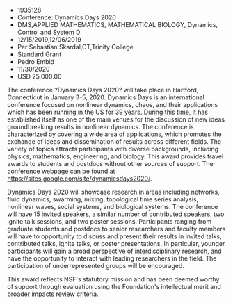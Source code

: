 
* 1935128
* Conference: Dynamics Days 2020
* DMS,APPLIED MATHEMATICS, MATHEMATICAL BIOLOGY, Dynamics, Control and System D
* 12/15/2019,12/06/2019
* Per Sebastian Skardal,CT,Trinity College
* Standard Grant
* Pedro Embid
* 11/30/2020
* USD 25,000.00

The conference ?Dynamics Days 2020? will take place in Hartford, Connecticut in
January 3-5, 2020. Dynamics Days is an international conference focused on
nonlinear dynamics, chaos, and their applications which has been running in the
US for 39 years. During this time, it has established itself as one of the main
venues for the discussion of new ideas groundbreaking results in nonlinear
dynamics. The conference is characterized by covering a wide area of
applications, which promotes the exchange of ideas and dissemination of results
across different fields. The variety of topics attracts participants with
diverse backgrounds, including physics, mathematics, engineering, and biology.
This award provides travel awards to students and postdocs without other sources
of support. The conference webpage can be found at
https://sites.google.com/site/dynamicsdays2020/.

Dynamics Days 2020 will showcase research in areas including networks, fluid
dynamics, swarming, mixing, topological time series analysis, nonlinear waves,
social systems, and biological systems. The conference will have 15 invited
speakers, a similar number of contributed speakers, two ignite talk sessions,
and two poster sessions. Participants ranging from graduate students and
postdocs to senior researchers and faculty members will have to opportunity to
discuss and present their results in invited talks, contributed talks, ignite
talks, or poster presentations. In particular, younger participants will gain a
broad perspective of interdisciplinary research, and have the opportunity to
interact with leading researchers in the field. The participation of
underrepresented groups will be encouraged.

This award reflects NSF's statutory mission and has been deemed worthy of
support through evaluation using the Foundation's intellectual merit and broader
impacts review criteria.
